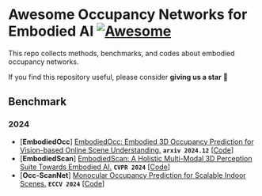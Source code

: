 # Awesome Occupancy Networks for Embodied AI  [![Awesome](https://cdn.rawgit.com/sindresorhus/awesome/d7305f38d29fed78fa85652e3a63e154dd8e8829/media/badge.svg)](https://github.com/sindresorhus/awesome)
This repo collects methods, benchmarks, and codes about embodied occupancy networks.

If you find this repository useful, please consider  **giving us a star** 🌟

## Benchmark

### 2024
- [**EmbodiedOcc**] [EmbodiedOcc: Embodied 3D Occupancy Prediction for Vision-based Online Scene Understanding.](https://arxiv.org/pdf/2412.04380.pdf) **`arxiv 2024.12`** [[Code](https://github.com/YkiWu/EmbodiedOcc)]
- [**EmbodiedScan**] [EmbodiedScan: A Holistic Multi-Modal 3D Perception Suite Towards Embodied AI.](https://arxiv.org/pdf/2312.16170.pdf) **`CVPR 2024`** [[Code](https://github.com/OpenRobotLab/EmbodiedScan)]
- [**Occ-ScanNet**] [Monocular Occupancy Prediction for Scalable Indoor Scenes.](https://arxiv.org/pdf/2407.11730.pdf) **`ECCV 2024`** [[Code](https://github.com/hongxiaoy/ISO)]
